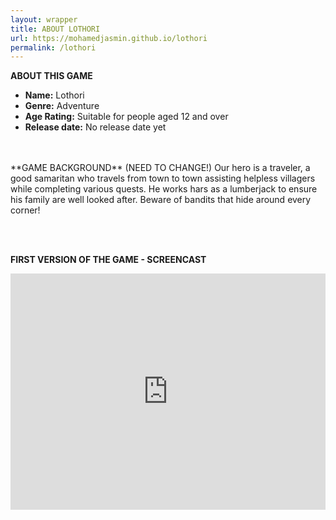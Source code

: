 ```yaml
---
layout: wrapper
title: ABOUT LOTHORI
url: https://mohamedjasmin.github.io/lothori
permalink: /lothori
---
```


**ABOUT THIS GAME** 
* **Name:** Lothori 
* **Genre:** Adventure 
* **Age Rating:** Suitable for people aged 12 and over
* **Release date:** No release date yet

<br>
<br>
**GAME BACKGROUND**  (NEED TO CHANGE!)
Our hero is a traveler, a good samaritan who travels from town to town assisting helpless villagers while completing various quests.
He works hars as a lumberjack to ensure his family are well looked after.
Beware of bandits that hide around every corner!


<br><br>

**FIRST VERSION OF THE GAME - SCREENCAST**


<div style="position:relative;height:0;padding-bottom:75.0%"><iframe src="https://www.youtube.com/embed/9QjPtANHAGw?ecver=2" width="480" height="360" frameborder="0" allow="accelerometer; autoplay; encrypted-media; gyroscope; picture-in-picture" style="position:absolute;width:100%;height:100%;left:0" allowfullscreen></iframe></div>
